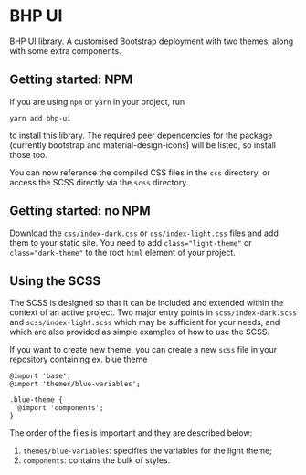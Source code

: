 # BHP UI

BHP UI library. A customised Bootstrap deployment with two themes, along with
some extra components.

## Getting started: NPM

If you are using `npm` or `yarn` in your project, run

```
yarn add bhp-ui
```

to install this library. The required peer dependencies for the package
(currently bootstrap and material-design-icons) will be listed, so install
those too.

You can now reference the compiled CSS files in the `css` directory, or access
the SCSS directly via the `scss` directory.

## Getting started: no NPM

Download the `css/index-dark.css` or `css/index-light.css` files and add them
to your static site. You need to add `class="light-theme"` or
`class="dark-theme"` to the root `html` element of your project.

## Using the SCSS

The SCSS is designed so that it can be included and extended within the context
of an active project. Two major entry points in `scss/index-dark.scss` and
`scss/index-light.scss` which may be sufficient for your needs, and which are
also provided as simple examples of how to use the SCSS.

If you want to create new theme, you can create a new `scss` file in your
repository containing
ex. blue theme
```
@import 'base';
@import 'themes/blue-variables';

.blue-theme {
  @import 'components';
}

```

The order of the files is important and they are described below:

1. `themes/blue-variables`: specifies the variables for the light theme;
2. `components`: contains the bulk of styles.
